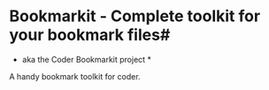 # Bookmarkit - Complete toolkit for your bookmark files#
* aka the Coder Bookmarkit project *

A handy bookmark toolkit for coder.

